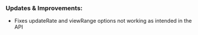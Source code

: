 ### Updates & Improvements:
- Fixes updateRate and viewRange options not working as intended in the API
